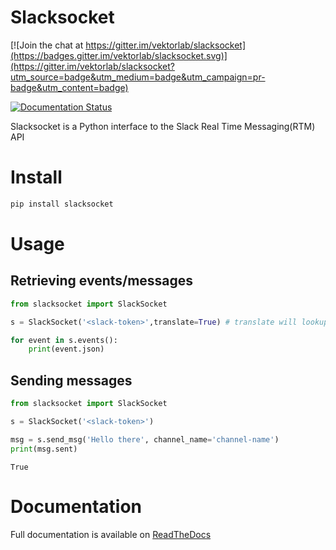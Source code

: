 # Slacksocket

[![Join the chat at https://gitter.im/vektorlab/slacksocket](https://badges.gitter.im/vektorlab/slacksocket.svg)](https://gitter.im/vektorlab/slacksocket?utm_source=badge&utm_medium=badge&utm_campaign=pr-badge&utm_content=badge)

[![Documentation Status](https://readthedocs.org/projects/slacksocket/badge/?version=latest)](http://slacksocket.readthedocs.org/en/latest/client/)

Slacksocket is a Python interface to the Slack Real Time Messaging(RTM) API

# Install

```bash
pip install slacksocket
```

# Usage

## Retrieving events/messages
```python
from slacksocket import SlackSocket

s = SlackSocket('<slack-token>',translate=True) # translate will lookup and replace user and channel IDs with their human-readable names. default true. 

for event in s.events():
    print(event.json)
```

## Sending messages
```python
from slacksocket import SlackSocket

s = SlackSocket('<slack-token>')

msg = s.send_msg('Hello there', channel_name='channel-name') 
print(msg.sent)
```

```
True
```

# Documentation

Full documentation is available on [ReadTheDocs](http://slacksocket.readthedocs.org/en/latest/client/)
